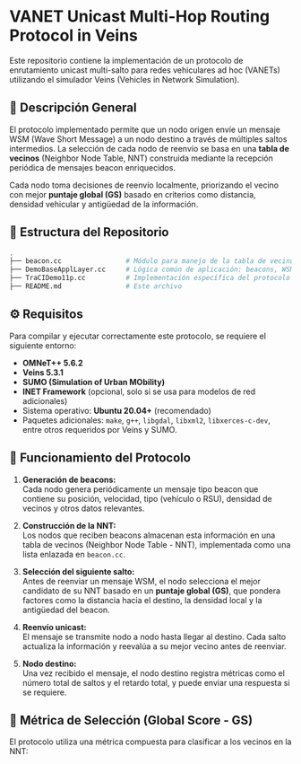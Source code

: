 # VANET Unicast Multi-Hop Routing Protocol in Veins

Este repositorio contiene la implementación de un protocolo de enrutamiento unicast multi-salto para redes vehiculares ad hoc (VANETs) utilizando el simulador Veins (Vehicles in Network Simulation).

## 📌 Descripción General

El protocolo implementado permite que un nodo origen envíe un mensaje WSM (Wave Short Message) a un nodo destino a través de múltiples saltos intermedios. La selección de cada nodo de reenvío se basa en una **tabla de vecinos** (Neighbor Node Table, NNT) construida mediante la recepción periódica de mensajes beacon enriquecidos.

Cada nodo toma decisiones de reenvío localmente, priorizando el vecino con mejor **puntaje global (GS)** basado en criterios como distancia, densidad vehicular y antigüedad de la información.

## 📁 Estructura del Repositorio

```bash
.
├── beacon.cc                # Módulo para manejo de la tabla de vecinos (NNT)
├── DemoBaseApplLayer.cc     # Lógica común de aplicación: beacons, WSM, WSA, movilidad
├── TraCIDemo11p.cc          # Implementación específica del protocolo unicast multisalto
├── README.md                # Este archivo
```
## ⚙️ Requisitos

Para compilar y ejecutar correctamente este protocolo, se requiere el siguiente entorno:

- **OMNeT++ 5.6.2**
- **Veins 5.3.1**
- **SUMO (Simulation of Urban MObility)**
- **INET Framework** (opcional, solo si se usa para modelos de red adicionales)
- Sistema operativo: **Ubuntu 20.04+** (recomendado)
- Paquetes adicionales: `make`, `g++`, `libgdal`, `libxml2`, `libxerces-c-dev`, entre otros requeridos por Veins y SUMO.

## 🚦 Funcionamiento del Protocolo

1. **Generación de beacons:**  
   Cada nodo genera periódicamente un mensaje tipo beacon que contiene su posición, velocidad, tipo (vehículo o RSU), densidad de vecinos y otros datos relevantes.

2. **Construcción de la NNT:**  
   Los nodos que reciben beacons almacenan esta información en una tabla de vecinos (Neighbor Node Table - NNT), implementada como una lista enlazada en `beacon.cc`.

3. **Selección del siguiente salto:**  
   Antes de reenviar un mensaje WSM, el nodo selecciona el mejor candidato de su NNT basado en un **puntaje global (GS)**, que pondera factores como la distancia hacia el destino, la densidad local y la antigüedad del beacon.

4. **Reenvío unicast:**  
   El mensaje se transmite nodo a nodo hasta llegar al destino. Cada salto actualiza la información y reevalúa a su mejor vecino antes de reenviar.

5. **Nodo destino:**  
   Una vez recibido el mensaje, el nodo destino registra métricas como el número total de saltos y el retardo total, y puede enviar una respuesta si se requiere.

## 🧠 Métrica de Selección (Global Score - GS)

El protocolo utiliza una métrica compuesta para clasificar a los vecinos en la NNT:

